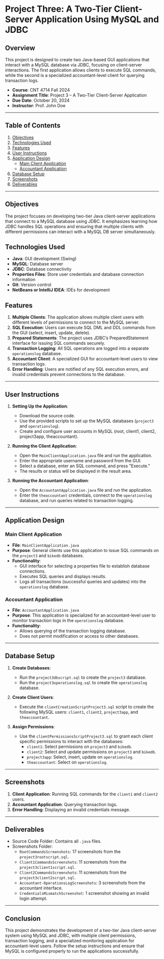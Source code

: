 # Project Three: A Two-Tier Client-Server Application Using MySQL and JDBC

## Overview

This project is designed to create two Java-based GUI applications that interact with a MySQL database via JDBC, focusing on client-server interactions. The first application allows clients to execute SQL commands, while the second is a specialized accountant-level client for querying transaction logs.

- **Course**: CNT 4714 Fall 2024
- **Assignment Title**: Project 3 – A Two-Tier Client-Server Application
- **Due Date**: October 20, 2024
- **Instructor**: Prof. John Doe

---

## Table of Contents

1. [Objectives](#objectives)
2. [Technologies Used](#technologies-used)
3. [Features](#features)
4. [User Instructions](#user-instructions)
5. [Application Design](#application-design)
    - [Main Client Application](#main-client-application)
    - [Accountant Application](#accountant-application)
6. [Database Setup](#database-setup)
7. [Screenshots](#screenshots)
8. [Deliverables](#deliverables)

---

## Objectives

The project focuses on developing two-tier Java client-server applications that connect to a MySQL database using JDBC. It emphasizes learning how JDBC handles SQL operations and ensuring that multiple clients with different permissions can interact with a MySQL DB server simultaneously.

## Technologies Used

- **Java**: GUI development (Swing)
- **MySQL**: Database server
- **JDBC**: Database connectivity
- **Properties Files**: Store user credentials and database connection information
- **Git**: Version control
- **NetBeans or IntelliJ IDEA**: IDEs for development

## Features

1. **Multiple Clients**: The application allows multiple client users with different levels of permissions to connect to the MySQL server.
2. **SQL Execution**: Users can execute SQL DML and DDL commands from the GUI (select, insert, update, delete).
3. **Prepared Statements**: The project uses JDBC’s PreparedStatement interface for issuing SQL commands securely.
4. **Transaction Logging**: All SQL operations are logged into a separate `operationslog` database.
5. **Accountant Client**: A specialized GUI for accountant-level users to view transaction logs.
6. **Error Handling**: Users are notified of any SQL execution errors, and invalid credentials prevent connections to the database.

---

## User Instructions

1. **Setting Up the Application**:
   - Download the source code.
   - Use the provided scripts to set up the MySQL databases (`project3` and `operationslog`).
   - Create and configure user accounts in MySQL (root, client1, client2, project3app, theaccountant).
   
2. **Running the Client Application**:
   - Open the `MainClientApplication.java` file and run the application.
   - Enter the appropriate username and password from the GUI.
   - Select a database, enter an SQL command, and press "Execute."
   - The results or status will be displayed in the result area.

3. **Running the Accountant Application**:
   - Open the `AccountantApplication.java` file and run the application.
   - Enter the `theaccountant` credentials, connect to the `operationslog` database, and run queries related to transaction logging.

---

## Application Design

### Main Client Application

- **File**: `MainClientApplication.java`
- **Purpose**: General clients use this application to issue SQL commands on the `project3` and `bikedb` databases.
- **Functionality**:
  - GUI interface for selecting a properties file to establish database connections.
  - Executes SQL queries and displays results.
  - Logs all transactions (successful queries and updates) into the `operationslog` database.
  
### Accountant Application

- **File**: `AccountantApplication.java`
- **Purpose**: This application is specialized for an accountant-level user to monitor transaction logs in the `operationslog` database.
- **Functionality**:
  - Allows querying of the transaction logging database.
  - Does not permit modification or access to other databases.
  
---

## Database Setup

1. **Create Databases**:
   - Run the `project3dbscript.sql` to create the `project3` database.
   - Run the `project3operationslog.sql` to create the `operationslog` database.

2. **Create Client Users**:
   - Execute the `clientCreationScriptProject3.sql` script to create the following MySQL users: `client1`, `client2`, `project3app`, and `theaccountant`.
   
3. **Assign Permissions**:
   - Use the `clientPermissionsScriptProject3.sql` to grant each client specific permissions to interact with the databases:
     - `client1`: Select permissions on `project3` and `bikedb`.
     - `client2`: Select and update permissions on `project3` and `bikedb`.
     - `project3app`: Select, insert, update on `operationslog`.
     - `theaccountant`: Select on `operationslog`.

---

## Screenshots

1. **Client Application**: Running SQL commands for the `client1` and `client2` users.
2. **Accountant Application**: Querying transaction logs.
3. **Error Handling**: Displaying an invalid credentials message.

---

## Deliverables

- Source Code Folder: Contains all `.java` files.
- Screenshots Folder:
  - `RootCommandsScreenshots`: 17 screenshots from the `project3rootscript.sql`.
  - `Client1CommandsScreenshots`: 11 screenshots from the `project3client1script.sql`.
  - `Client2CommandsScreenshots`: 11 screenshots from the `project3client2script.sql`.
  - `Accountant-OperationsLogScreenshots`: 3 screenshots from the accountant interface.
  - `CredentialsMismatchScreenshot`: 1 screenshot showing an invalid login attempt.
  
---

## Conclusion

This project demonstrates the development of a two-tier Java client-server system using MySQL and JDBC, with multiple client permissions, transaction logging, and a specialized monitoring application for accountant-level users. Follow the setup instructions and ensure that MySQL is configured properly to run the applications successfully.

